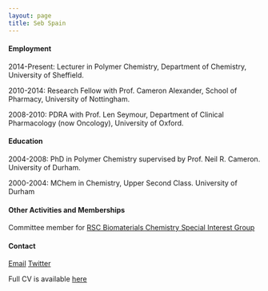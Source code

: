 ```yaml
---
layout: page
title: Seb Spain
---
```


#### Employment

2014-Present: Lecturer in Polymer Chemistry, Department of Chemistry, University of Sheffield.

2010-2014: Research Fellow with Prof. Cameron Alexander, School of Pharmacy, University of Nottingham.

2008-2010: PDRA with Prof. Len Seymour, Department of Clinical Pharmacology (now Oncology), University of Oxford.

#### Education
2004-2008: PhD in Polymer Chemistry supervised by Prof. Neil R. Cameron. University of Durham.

2000-2004: MChem in Chemistry, Upper Second Class. University of Durham

#### Other Activities and Memberships

Committee member for [RSC Biomaterials Chemistry Special Interest Group](http://www.rsc.org/Membership/Networking/InterestGroups/Biomaterials/index.asp)

#### Contact

<a href="mailto:seb@spain-lab.co.uk" class="button">Email</a>
<a href="https://twitter.com/sebspain" class="button">Twitter</a>

Full CV is available [here](http://sebspain.co.uk/publications/other/SGSpain_CV.pdf)
